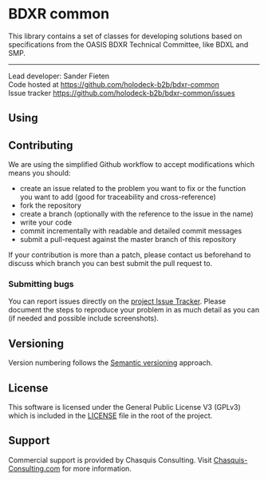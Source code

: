 # BDXR common
This library contains a set of classes for developing solutions based on specifications from the OASIS BDXR Technical Committee, like BDXL and SMP.  
 
__________________
Lead developer: Sander Fieten  
Code hosted at https://github.com/holodeck-b2b/bdxr-common  
Issue tracker https://github.com/holodeck-b2b/bdxr-common/issues 

##  Using 


## Contributing
We are using the simplified Github workflow to accept modifications which means you should:
* create an issue related to the problem you want to fix or the function you want to add (good for traceability and cross-reference)
* fork the repository
* create a branch (optionally with the reference to the issue in the name)
* write your code
* commit incrementally with readable and detailed commit messages
* submit a pull-request against the master branch of this repository

If your contribution is more than a patch, please contact us beforehand to discuss which branch you can best submit the pull request to.

### Submitting bugs
You can report issues directly on the [project Issue Tracker](https://github.com/holodeck-b2b/bdxr-common/issues).
Please document the steps to reproduce your problem in as much detail as you can (if needed and possible include screenshots).

## Versioning
Version numbering follows the [Semantic versioning](http://semver.org/) approach.

## License
This software is licensed under the General Public License V3 (GPLv3) which is included in the [LICENSE](LICENCE) file in the root of the project.

## Support
Commercial support is provided by Chasquis Consulting. Visit [Chasquis-Consulting.com](http://chasquis-consulting.com/holodeck-b2b-support/) for more information.
